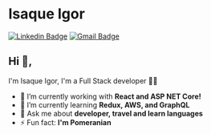 # Isaque Igor
[![Linkedin Badge](https://img.shields.io/badge/-isaqueigor-blue?style=flat-square&logo=Linkedin&logoColor=white&link=https://www.linkedin.com/in/isaqueigor/)](https://www.linkedin.com/in/danielobara/)
[![Gmail Badge](https://img.shields.io/badge/-isaqueigorsilva@gmail.com-c14438?style=flat-square&logo=Gmail&logoColor=white&link=mailto:isaqueigorsilva@gmail.com)](mailto:isaqueigorsilva@gmail.com)
## Hi 👋, 
I'm Isaque Igor, I'm a Full Stack developer 👨‍💻

- 🔭 I’m currently working with **React and ASP NET Core!**
- 🌱 I’m currently learning **Redux, AWS, and GraphQL**
- 💬 Ask me about **developer, travel and learn languages**
- ⚡ Fun fact: **I'm Pomeranian**


